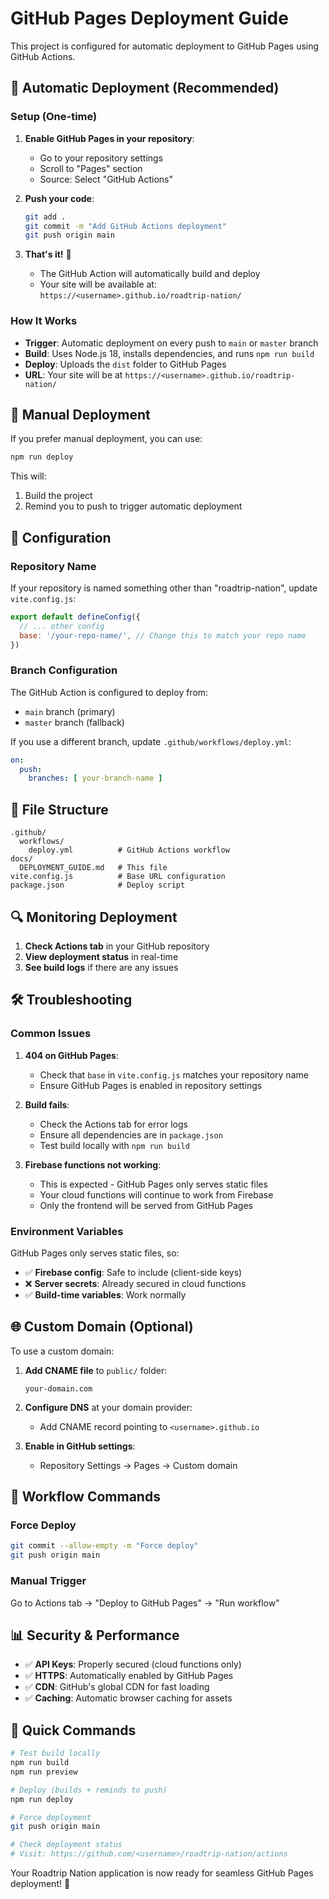 # GitHub Pages Deployment Guide

This project is configured for automatic deployment to GitHub Pages using GitHub Actions.

## 🚀 Automatic Deployment (Recommended)

### Setup (One-time)

1. **Enable GitHub Pages in your repository**:
   - Go to your repository settings
   - Scroll to "Pages" section
   - Source: Select "GitHub Actions"

2. **Push your code**:
   ```bash
   git add .
   git commit -m "Add GitHub Actions deployment"
   git push origin main
   ```

3. **That's it!** 🎉
   - The GitHub Action will automatically build and deploy
   - Your site will be available at: `https://<username>.github.io/roadtrip-nation/`

### How It Works

- **Trigger**: Automatic deployment on every push to `main` or `master` branch
- **Build**: Uses Node.js 18, installs dependencies, and runs `npm run build`
- **Deploy**: Uploads the `dist` folder to GitHub Pages
- **URL**: Your site will be at `https://<username>.github.io/roadtrip-nation/`

## 📝 Manual Deployment

If you prefer manual deployment, you can use:

```bash
npm run deploy
```

This will:
1. Build the project
2. Remind you to push to trigger automatic deployment

## 🔧 Configuration

### Repository Name

If your repository is named something other than "roadtrip-nation", update `vite.config.js`:

```javascript
export default defineConfig({
  // ... other config
  base: '/your-repo-name/', // Change this to match your repo name
})
```

### Branch Configuration

The GitHub Action is configured to deploy from:
- `main` branch (primary)
- `master` branch (fallback)

If you use a different branch, update `.github/workflows/deploy.yml`:

```yaml
on:
  push:
    branches: [ your-branch-name ]
```

## 📁 File Structure

```
.github/
  workflows/
    deploy.yml          # GitHub Actions workflow
docs/
  DEPLOYMENT_GUIDE.md   # This file
vite.config.js          # Base URL configuration
package.json            # Deploy script
```

## 🔍 Monitoring Deployment

1. **Check Actions tab** in your GitHub repository
2. **View deployment status** in real-time
3. **See build logs** if there are any issues

## 🛠️ Troubleshooting

### Common Issues

1. **404 on GitHub Pages**:
   - Check that `base` in `vite.config.js` matches your repository name
   - Ensure GitHub Pages is enabled in repository settings

2. **Build fails**:
   - Check the Actions tab for error logs
   - Ensure all dependencies are in `package.json`
   - Test build locally with `npm run build`

3. **Firebase functions not working**:
   - This is expected - GitHub Pages only serves static files
   - Your cloud functions will continue to work from Firebase
   - Only the frontend will be served from GitHub Pages

### Environment Variables

GitHub Pages only serves static files, so:
- ✅ **Firebase config**: Safe to include (client-side keys)
- ❌ **Server secrets**: Already secured in cloud functions
- ✅ **Build-time variables**: Work normally

## 🌐 Custom Domain (Optional)

To use a custom domain:

1. **Add CNAME file** to `public/` folder:
   ```
   your-domain.com
   ```

2. **Configure DNS** at your domain provider:
   - Add CNAME record pointing to `<username>.github.io`

3. **Enable in GitHub settings**:
   - Repository Settings → Pages → Custom domain

## 🔄 Workflow Commands

### Force Deploy
```bash
git commit --allow-empty -m "Force deploy"
git push origin main
```

### Manual Trigger
Go to Actions tab → "Deploy to GitHub Pages" → "Run workflow"

## 📊 Security & Performance

- ✅ **API Keys**: Properly secured (cloud functions only)
- ✅ **HTTPS**: Automatically enabled by GitHub Pages
- ✅ **CDN**: GitHub's global CDN for fast loading
- ✅ **Caching**: Automatic browser caching for assets

## 🎯 Quick Commands

```bash
# Test build locally
npm run build
npm run preview

# Deploy (builds + reminds to push)
npm run deploy

# Force deployment
git push origin main

# Check deployment status
# Visit: https://github.com/<username>/roadtrip-nation/actions
```

Your Roadtrip Nation application is now ready for seamless GitHub Pages deployment! 🚀 